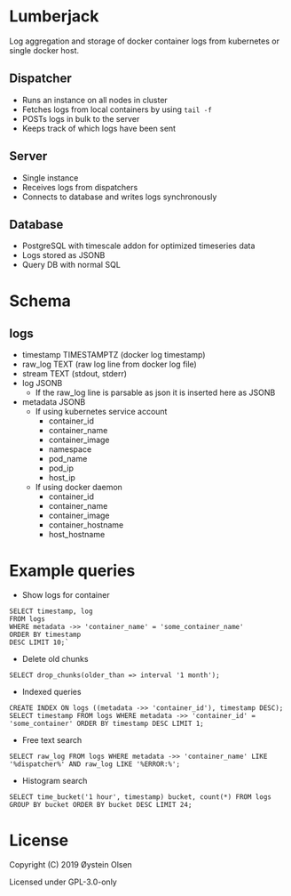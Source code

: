 # Lumberjack

Log aggregation and storage of docker container logs from kubernetes or single docker host.

## Dispatcher

- Runs an instance on all nodes in cluster
- Fetches logs from local containers by using `tail -f`
- POSTs logs in bulk to the server
- Keeps track of which logs have been sent

## Server

- Single instance
- Receives logs from dispatchers
- Connects to database and writes logs synchronously

## Database

- PostgreSQL with timescale addon for optimized timeseries data
- Logs stored as JSONB
- Query DB with normal SQL


# Schema

## logs

- timestamp TIMESTAMPTZ (docker log timestamp)
- raw_log TEXT (raw log line from docker log file)
- stream TEXT (stdout, stderr)
- log JSONB
    - If the raw_log line is parsable as json it is inserted here as JSONB
- metadata JSONB
    - If using kubernetes service account
        - container_id
        - container_name
        - container_image
        - namespace
        - pod_name
        - pod_ip
        - host_ip
    - If using docker daemon
        - container_id
        - container_name
        - container_image
        - container_hostname
        - host_hostname

# Example queries

- Show logs for container

```
SELECT timestamp, log
FROM logs
WHERE metadata ->> 'container_name' = 'some_container_name'
ORDER BY timestamp
DESC LIMIT 10;`
```

- Delete old chunks

```
SELECT drop_chunks(older_than => interval '1 month');
```

- Indexed queries

```
CREATE INDEX ON logs ((metadata ->> 'container_id'), timestamp DESC);
SELECT timestamp FROM logs WHERE metadata ->> 'container_id' = 'some_container' ORDER BY timestamp DESC LIMIT 1;
```

- Free text search

```
SELECT raw_log FROM logs WHERE metadata ->> 'container_name' LIKE '%dispatcher%' AND raw_log LIKE '%ERROR:%';
```

- Histogram search

```
SELECT time_bucket('1 hour', timestamp) bucket, count(*) FROM logs GROUP BY bucket ORDER BY bucket DESC LIMIT 24;
```

# License

Copyright (C) 2019 Øystein Olsen

Licensed under GPL-3.0-only
